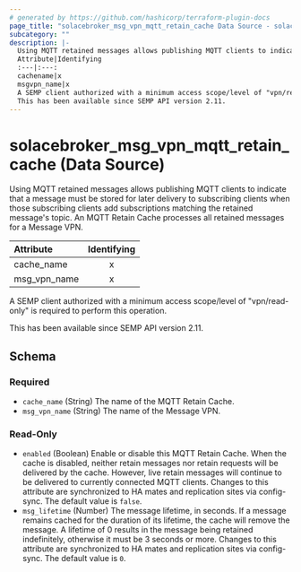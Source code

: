 ```yaml
---
# generated by https://github.com/hashicorp/terraform-plugin-docs
page_title: "solacebroker_msg_vpn_mqtt_retain_cache Data Source - solacebroker"
subcategory: ""
description: |-
  Using MQTT retained messages allows publishing MQTT clients to indicate that a message must be stored for later delivery to subscribing clients when those subscribing clients add subscriptions matching the retained message's topic. An MQTT Retain Cache processes all retained messages for a Message VPN.
  Attribute|Identifying
  :---|:---:
  cachename|x
  msgvpn_name|x
  A SEMP client authorized with a minimum access scope/level of "vpn/read-only" is required to perform this operation.
  This has been available since SEMP API version 2.11.
---
```


# solacebroker_msg_vpn_mqtt_retain_cache (Data Source)

Using MQTT retained messages allows publishing MQTT clients to indicate that a message must be stored for later delivery to subscribing clients when those subscribing clients add subscriptions matching the retained message's topic. An MQTT Retain Cache processes all retained messages for a Message VPN.


Attribute|Identifying
:---|:---:
cache_name|x
msg_vpn_name|x



A SEMP client authorized with a minimum access scope/level of "vpn/read-only" is required to perform this operation.

This has been available since SEMP API version 2.11.



<!-- schema generated by tfplugindocs -->
## Schema

### Required

- `cache_name` (String) The name of the MQTT Retain Cache.
- `msg_vpn_name` (String) The name of the Message VPN.

### Read-Only

- `enabled` (Boolean) Enable or disable this MQTT Retain Cache. When the cache is disabled, neither retain messages nor retain requests will be delivered by the cache. However, live retain messages will continue to be delivered to currently connected MQTT clients. Changes to this attribute are synchronized to HA mates and replication sites via config-sync. The default value is `false`.
- `msg_lifetime` (Number) The message lifetime, in seconds. If a message remains cached for the duration of its lifetime, the cache will remove the message. A lifetime of 0 results in the message being retained indefinitely, otherwise it must be 3 seconds or more. Changes to this attribute are synchronized to HA mates and replication sites via config-sync. The default value is `0`.
